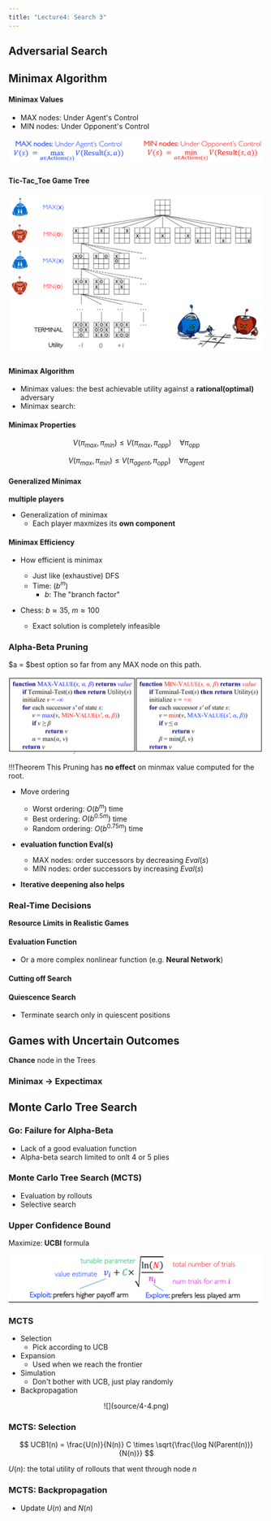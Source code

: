 ```yaml
---
title: "Lecture4: Search 3"
---
```


## Adversarial Search
## Minimax Algorithm

#### Minimax Values

- MAX nodes: Under Agent's Control
- MIN nodes: Under Opponent's Control

![](source/4-0.png)

#### Tic-Tac_Toe Game Tree
![](source/4-1.png)

#### Minimax Algorithm

- Minimax values: the best achievable utility against a **rational(optimal)** adversary
- Minimax search: 

#### Minimax Properties

$$ V(\pi_{max}, \pi_{min}) \leq V(\pi_{max}, \pi_{opp})  \quad \forall \pi_{opp}$$

$$ V(\pi_{max}, \pi_{min}) \leq V(\pi_{agent}, \pi_{opp})  \quad \forall \pi_{agent}$$

#### Generalized Minimax

**multiple players**

- Generalization of minimax
    - Each player maxmizes its **own component**

#### Minimax Efficiency

- How efficient is minimax
    - Just like (exhaustive) DFS
    - Time: $(b^m)$
        - $b$: The "branch factor"

- Chess: $b \approx 35$, $m \approx 100$
    - Exact solution is completely infeasible

### Alpha-Beta Pruning

$a = $best option so far from any MAX node on this path.

![](source/4-2.png)

!!!Theorem 
    This Pruning has **no effect** on minmax value computed for the root.

- Move ordering
    - Worst ordering: $O(b^m)$ time
    - Best ordering:  $O(b^{0.5m})$ time
    - Random ordering: $O(b^{0.75m})$ time

- **evaluation function Eval(s)**
    
    - MAX nodes: order successors by decreasing $Eval(s)$
    - MIN nodes: order successors by increasing $Eval(s)$

- **Iterative deepening also helps**

### Real-Time Decisions

**Resource Limits in Realistic Games**

#### Evaluation Function

- Or a more complex nonlinear function (e.g. **Neural Network**)

#### Cutting off Search

#### Quiescence Search

- Terminate search only in quiescent positions

## Games with Uncertain Outcomes

**Chance** node in the Trees

### Minimax -> Expectimax

## Monte Carlo Tree Search

### Go: Failure for Alpha-Beta

- Lack of a good evaluation function
- Alpha-beta search limited to onlt 4 or 5 plies

### Monte Carlo Tree Search (MCTS)

- Evaluation by rollouts
- Selective search

### Upper Confidence Bound

Maximize: **UCBI** formula

![](source/4-3.png)

### MCTS

- Selection
    - Pick according to UCB
- Expansion
    - Used when we reach the frontier
- Simulation
    - Don't bother with UCB, just play randomly
- Backpropagation

<center>
![](source/4-4.png)
</center>

### MCTS: Selection

$$ UCB1(n) = \frac{U(n)}{N(n)} C \times \sqrt{\frac{\log N(Parent(n))}{N(n)}} $$

$U(n):$ the total utility of rollouts that went through node $n$

### MCTS: Backpropagation

- Update $U(n)$ and $N(n)$
